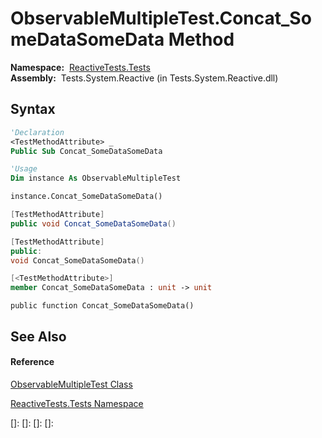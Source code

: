 # ObservableMultipleTest.Concat\_SomeDataSomeData Method

**Namespace:**  [ReactiveTests.Tests](ReactiveTests.Tests\ReactiveTests.Tests.md)  
**Assembly:**  Tests.System.Reactive (in Tests.System.Reactive.dll)

## Syntax

```vb
'Declaration
<TestMethodAttribute> _
Public Sub Concat_SomeDataSomeData
```

```vb
'Usage
Dim instance As ObservableMultipleTest

instance.Concat_SomeDataSomeData()
```

```csharp
[TestMethodAttribute]
public void Concat_SomeDataSomeData()
```

```c++
[TestMethodAttribute]
public:
void Concat_SomeDataSomeData()
```

```fsharp
[<TestMethodAttribute>]
member Concat_SomeDataSomeData : unit -> unit 
```

```jscript
public function Concat_SomeDataSomeData()
```

## See Also

#### Reference

[ObservableMultipleTest Class](ObservableMultipleTest\ObservableMultipleTest.md)

[ReactiveTests.Tests Namespace](ReactiveTests.Tests\ReactiveTests.Tests.md)

[]: 
[]: 
[]: 
[]: 
